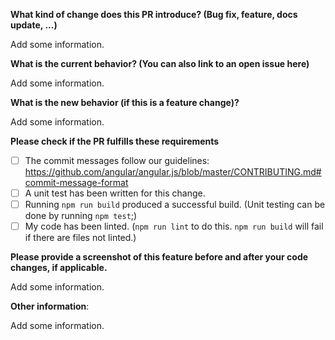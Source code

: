 **What kind of change does this PR introduce? (Bug fix, feature, docs update, ...)**

Add some information.

**What is the current behavior? (You can also link to an open issue here)**

Add some information.

**What is the new behavior (if this is a feature change)?**

Add some information.

**Please check if the PR fulfills these requirements**

- [ ] The commit messages follow our guidelines: https://github.com/angular/angular.js/blob/master/CONTRIBUTING.md#commit-message-format
- [ ] A unit test has been written for this change.
- [ ] Running `npm run build` produced a successful build. (Unit testing can be done by running `npm test`;)
- [ ] My code has been linted. (`npm run lint` to do this. `npm run build` will fail if there are files not linted.)

**Please provide a screenshot of this feature before and after your code changes, if applicable.**

Add some information.

**Other information**:

Add some information.
